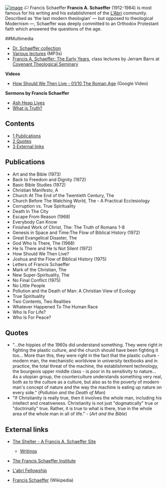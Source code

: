 [![image](images/thumb/8/8f/Francisschaeffer.jpg/180px-Francisschaeffer.jpg)](http://www.theopedia.com/File:Francisschaeffer.jpg)
[![image](data:image/png;base64,iVBORw0KGgoAAAANSUhEUgAAAA8AAAALCAAAAACFLIiAAAAAAnRSTlMA/1uRIrUAAABPSURBVAjXY/j///+5vXDwjAHIr26ZAgXZe8H8a/+hoIcw/9nevdVL9+79DuPvzQYZFPUezu8BMZLXgkExnD8HAu6hqv//n+HZVjD4DuUDAKlChD3fj6aPAAAAAElFTkSuQmCC)](http://www.theopedia.com/File:Francisschaeffer.jpg "Enlarge")
Francis Schaeffer
**Francis A. Schaeffer** (1912-1984) is most famous for his writing
and his establishment of the [L'Abri](L'Abri "L'Abri") community.
Described as 'the last modern theologian' — but opposed to
theological Modernism —, Schaeffer was deeply committed to an
Orthodox Protestant faith which answered the questions of the age.

##Multimedia

-   [Dr. Schaeffer collection](http://www.labri-ideas-library.org/lecture-list.asp?s=5)
-   [Various lectures](http://theschaefferfoundation.net/mp3_lectures_francis_a_schaeffer_foundation.php)
    (MP3s)
-   [Francis A. Schaeffer: The Early Years](http://worldwide-classroom.com/courses/info/cc578/),
    class lectures by Jerram Barrs at
    [Covenant Theological Seminary](Covenant_Theological_Seminary "Covenant Theological Seminary")

**Videos**

-   [How Should We Then Live - 01/10 The Roman Age](http://video.google.com/videoplay?docid=-1998035952933796581&q=francis+schaeffer)
    (Google Video)

**Sermons by Francis Schaeffer**

-   [Ash Heap Lives](http://www.sermonindex.net/modules/mydownloads/visit.php?lid=4131)
-   [What is Truth?](http://www.sermonindex.net/modules/mydownloads/visit.php?lid=4232)

## Contents

-   [1 Publications](#Publications)
-   [2 Quotes](#Quotes)
-   [3 External links](#External_links)



## Publications

-   Art and the Bible (1973)
-   Back to Freedom and Dignity (1972)
-   Basic Bible Studies (1972)
-   Christian Manifesto, A
-   Church At The End of the Twentieth Century, The
-   Church Before The Watching World, The - A Practical
    Ecclesiology
-   Corruption vs. True Spirituality
-   Death In The City
-   Escape From Reason (1968)
-   Everybody Can Know
-   Finished Work of Christ, The: The Truth of Romans 1-8
-   Genesis in Space and Time:The Flow of Biblical History (1972)
-   Great Evangelical Disaster, The
-   God Who Is There, The (1968)
-   He Is There and He Is Not Silent (1972)
-   How Should We Then Live?
-   Joshua and the Flow of Biblical History (1975)
-   Letters of Francis Schaeffer
-   Mark of the Christian, The
-   New Super-Spirituality, The
-   No Final Conflict (1975)
-   No Little People
-   Pollution and the Death of Man: A Christian View of Ecology
-   True Spirituality
-   Two Contents, Two Realities
-   Whatever Happened To The Human Race
-   Who Is For Life?
-   Who Is For Peace?

## Quotes

-   "...the hippies of the 1960s did understand something. They
    were right in fighting the plastic culture, and the church should
    have been fighting it too... More than this, they were right in the
    fact that the plastic culture - modern man, the mechanistic
    worldview in university textbooks and in practice, the total threat
    of the machine, the establishment technology, the bourgeois upper
    middle class - is poor in its sensitivity to nature... As a utopian
    group, the counterculture understands something very real, both as
    to the culture as a culture, but also as to the poverty of modern
    man's concept of nature and the way the machine is eating up nature
    on every side." (*Pollution and the Death of Man*)
-   "If Christianity is really true, then it involves the whole
    man, including his intellect and creativeness. Christianity is not
    just "dogmatically" true or "doctrinally" true. Rather, it is true
    to what is there, true in the whole area of the whole man in all of
    life." - (*Art and the Bible*)

## External links

-   [The Shelter - A Francis A. Schaeffer Site](http://www.rationalpi.com/theshelter/index.html)
    -   [Writings](http://www.rationalpi.com/theshelter/writings.html)

-   [The Francis Schaeffer Institute](http://www.covenantseminary.edu/apologetics/fsi.asp)
-   [L'abri Fellowship](http://www.labri.org)
-   [Francis Schaeffer](http://www.wikipedia.org/wiki/Francis_Schaeffer "wikipedia:Francis Schaeffer")
    (Wikipedia)



